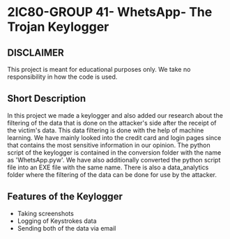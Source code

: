 # 2IC80-GROUP 41- WhetsApp- The Trojan Keylogger

## DISCLAIMER 
This project is meant for educational purposes only. We take no responsibility in how the code is used. 

## Short Description
In this project we made a keylogger and also added our research about the filtering of the data that is done on the attacker's side after the receipt of the victim's data. This data filtering is done with the help of machine learning. We have mainly looked into the credit card and login pages since that contains the most sensitive information in our opinion. The python script of the keylogger is contained in the conversion folder with the name as 'WhetsApp.pyw'. We have also additionally converted the python script file into an EXE file with the same name. There is also a data_analytics folder where the filtering of the data can be done for use by the attacker.

## Features of the Keylogger
- Taking screenshots 
- Logging of Keystrokes data
- Sending both of the data via email

